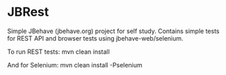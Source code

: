 # JBRest

Simple JBehave (jbehave.org) project for self study. Contains simple tests for REST API and browser tests using jbehave-web/selenium.

To run REST tests:
mvn clean install 

And for Selenium:
mvn clean install -Pselenium

